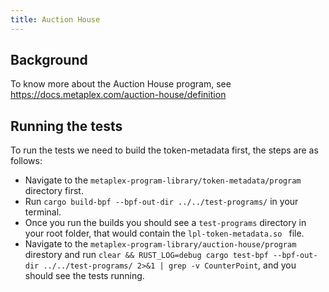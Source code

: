 ```yaml
---
title: Auction House
---
```


## Background

To know more about the Auction House program, see https://docs.metaplex.com/auction-house/definition

## Running the tests

To run the tests we need to build the token-metadata first, the steps are as follows:
- Navigate to the `metaplex-program-library/token-metadata/program` directory first.
- Run `cargo build-bpf --bpf-out-dir ../../test-programs/` in your terminal.
- Once you run the builds you should see a `test-programs` directory in your root folder, that would contain the `lpl-token-metadata.so ` file.
- Navigate to the `metaplex-program-library/auction-house/program` direstory and run 
```clear && RUST_LOG=debug cargo test-bpf --bpf-out-dir ../../test-programs/ 2>&1 | grep -v CounterPoint```,
and you should see the tests running.
